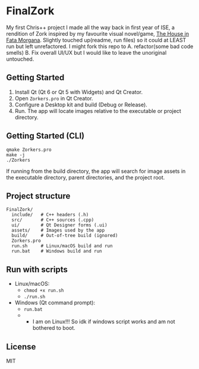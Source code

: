# FinalZork

My first Chris++ project I made all the way back in first year of ISE, a rendition of Zork inspired by my favourite visual novel/game, [The House in Fata Morgana](https://en.wikipedia.org/wiki/The_House_in_Fata_Morgana). Slightly touched up(readme, run files) so it could at LEAST run but left unrefactored. I might fork this repo to A. refactor(some bad code smells) B. Fix overall UI/UX but I would like to leave the unoriginal untouched. 

## Getting Started

1. Install Qt (Qt 6 or Qt 5 with Widgets) and Qt Creator.
2. Open `Zorkers.pro` in Qt Creator.
3. Configure a Desktop kit and build (Debug or Release).
4. Run. The app will locate images relative to the executable or project directory.

## Getting Started (CLI)

```
qmake Zorkers.pro
make -j
./Zorkers
```

If running from the build directory, the app will search for image assets in the executable directory, parent directories, and the project root.

## Project structure

```
FinalZork/
  include/   # C++ headers (.h)
  src/       # C++ sources (.cpp)
  ui/        # Qt Designer forms (.ui)
  assets/    # Images used by the app
  build/     # Out-of-tree build (ignored)
  Zorkers.pro
  run.sh     # Linux/macOS build and run
  run.bat    # Windows build and run
```

## Run with scripts

- Linux/macOS:
  - `chmod +x run.sh`
  - `./run.sh`
- Windows (Qt command prompt):
  - `run.bat`
  - * I am on Linux!!! So idk if windows script works and am not bothered to boot.

## License

MIT
